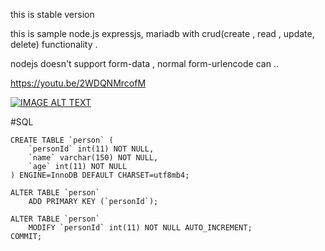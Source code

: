 this is stable version 

this is sample node.js expressjs, mariadb with crud(create , read , update, delete) functionality . 

nodejs doesn't support form-data , normal form-urlencode can .. 

https://youtu.be/2WDQNMrcofM

[![IMAGE ALT TEXT](http://img.youtube.com/vi/2WDQNMrcofM/0.jpg)](http://www.youtube.com/watch?v=2WDQNMrcofM " NodeJS  Crud in 2021")

#SQL 

```
CREATE TABLE `person` (
    `personId` int(11) NOT NULL,
    `name` varchar(150) NOT NULL,
    `age` int(11) NOT NULL
) ENGINE=InnoDB DEFAULT CHARSET=utf8mb4;

ALTER TABLE `person`
    ADD PRIMARY KEY (`personId`);

ALTER TABLE `person`
    MODIFY `personId` int(11) NOT NULL AUTO_INCREMENT;
COMMIT;
```




